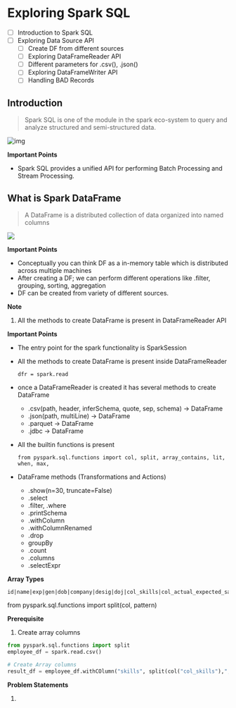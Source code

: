 # Exploring Spark SQL

- [ ] Introduction to Spark SQL
- [ ] Exploring Data Source API
  - [ ] Create DF from different sources
  - [ ] Exploring DataFrameReader API
  - [ ] Different parameters for .csv(), .json()
  - [ ] Exploring DataFrameWriter API
  - [ ] Handling BAD Records

## Introduction

> Spark SQL is one of the module in the spark eco-system to query and analyze structured and semi-structured data.

![img](https://lh7-rt.googleusercontent.com/docsz/AD_4nXeJ3v8n_6gl2Xp54NNRQf2EoKUIHdo8iOCZQ2npT_2KY6FMBPTKZytHKOCefXJEZZ9fO0CbQaMAmLmSHS0WfMIILRIJxCY9Ib38KUrEQNXtXbz9uvGSVwGQ06H9Grigau95UX4fhVSKkc9zenkBtxin1WE?key=yGW25KMloT80Lch6YWjT9A)

**Important Points**

* Spark SQL provides a unified API for performing Batch Processing and Stream Processing.

## What is Spark DataFrame

> A DataFrame is a distributed collection of data organized into named columns

![](https://lh7-rt.googleusercontent.com/docsz/AD_4nXeQpKGyhNYPD5Hs2RoUDnr547p53sIWZt46tGe00IKqGhfT4yQ_fv3zIyiBzpPtrgG5w_Qnv43PazAfdSQd5f5MVF7lWcJs_sgz8TUvLEGz_TkIzjN0fAd70JucrNET1rB0rK27uKB9Tr7282R0vWyM_M7m?key=yGW25KMloT80Lch6YWjT9A)

**Important Points**

* Conceptually you can think DF as a in-memory table which is distributed across multiple machines
* After creating a DF; we can perform different operations like .filter, grouping, sorting, aggregation
* DF can be created from variety of different sources.

**Note**

1. All the methods to create DataFrame is present in DataFrameReader API



**Important Points**

* The entry point for the spark functionality is SparkSession

* All the methods to create DataFrame is present inside DataFrameReader

  ```
  dfr = spark.read
  ```

* once a DataFrameReader is created it has several methods to create DataFrame

  * .csv(path, header, inferSchema, quote, sep, schema) -> DataFrame
  * .json(path, multiLine) -> DataFrame
  * .parquet -> DataFrame
  * .jdbc -> DataFrame

* All the builtin functions is present

  ```
  from pyspark.sql.functions import col, split, array_contains, lit, when, max, 
  ```

* DataFrame methods (Transformations and Actions)

  * .show(n=30, truncate=False)
  * .select
  * .filter, .where
  * .printSchema
  * .withColumn
  * .withColumnRenamed
  * .drop
  * groupBy
  * .count
  * .columns
  * .selectExpr



**Array Types**

```
id|name|exp|gen|dob|company|desig|doj|col_skills|col_actual_expected_salary
```

from pyspark.sql.functions import split(col, pattern)

**Prerequisite**

1. Create array columns

```python
from pyspark.sql.functions import split
employee_df = spark.read.csv()

# Create Array columns
result_df = employee_df.withCOlumn("skills", split(col("col_skills"),",")).withCOlumn("actual_expected_salary", split(col("col_actual_expected_salary"),",")).drop("col_skills","col_actual_expected_salary")


```



**Problem Statements**

1. 